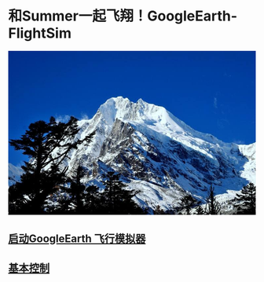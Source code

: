 # 和Summer一起飞翔！GoogleEarth-FlightSim

![和Summer一起飞翔](/imgs/fly02.jpg)


## [启动GoogleEarth 飞行模拟器](startGESim.md)
## [基本控制](basicCtrlSpecify.md)
